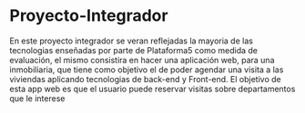 # Proyecto-Integrador

En este proyecto integrador se veran reflejadas la mayoria de las tecnologias enseñadas por parte de Plataforma5 como medida de evaluación, el mismo consistira en hacer una aplicación web, para una inmobiliaria, que tiene como objetivo el de poder agendar una visita a las viviendas aplicando tecnologias de back-end y Front-end. El objetivo de esta app web es que el usuario puede reservar visitas sobre departamentos que le interese
